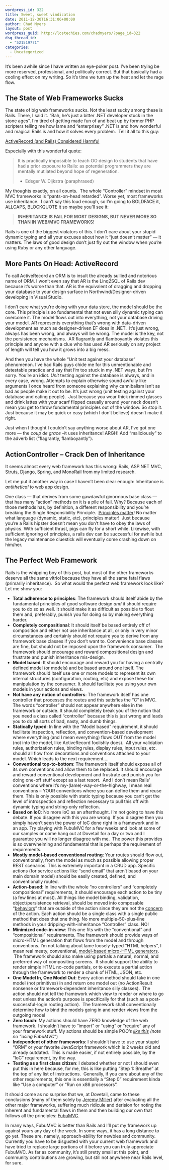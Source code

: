 ```yaml
---
wordpress_id: 322
title: Sweet, sweet vindication
date: 2011-12-30T16:31:06+00:00
author: Chad Myers
layout: post
wordpress_guid: http://lostechies.com/chadmyers/?page_id=322
dsq_thread_id:
  - "521519771"
categories:
  - Uncategorized
---
```

It&#8217;s been awhile since I have written an eye-poker post. I&#8217;ve been trying be more reserved, professional, and politically correct. But that basically had a cooling effect on my writing. So it&#8217;s time we turn up the heat and let the rage flow.

## The State of Web Frameworks Sucks

The state of big web frameworks sucks. Not the least sucky among these is Rails. There, I said it. &#8220;Bah, he&#8217;s just a bitter .NET developer stuck in the stone ages&#8221;. I&#8217;m tired of getting made fun of and beat up by former PHP scripters telling me how lame and &#8220;enterprisey&#8221; .NET is and how wonderful and magical Rails is and how it solves every problem.  Tell it all to this guy:

[ActiveRecord (and Rails) Considered Harmful](http://blog.steveklabnik.com/posts/2011-12-30-active-record-considered-harmful "ActiveRecord (and Rails) Considered Harmful")

Especially with this wonderful quote:

> It is practically impossible to teach OO design to students that have had a prior exposure to Rails: as potential programmers they are mentally mutilated beyond hope of regeneration.
> 
>   * Edsger W. Dijkstra (paraphrased)

My thoughts exactly, on all counts.  The whole &#8220;Controller&#8221; mindset in most MVC frameworks is &#8220;pants-on-head retarded&#8221;. Worse yet, most frameworks use inheritance.  I can&#8217;t say this loud enough, so I&#8217;m going to BOLDFACE it, ALLCAPS, BLOCKQUOTE it so maybe you&#8217;ll see it:

> **INHERITANCE IS FAIL FOR MOST DESIGNS, BUT NEVER MORE SO THAN IN WEB/MVC FRAMEWORKS!**

Rails is one of the biggest violators of this. I don&#8217;t care about your stupid dynamic typing and all your excuses about how it &#8220;just doesn&#8217;t matter&#8221; &#8212; it matters. The laws of good design don&#8217;t just fly out the window when you&#8217;re using Ruby or any other language.

## More Pants On Head: ActiveRecord

To call ActiveRecord an ORM is to insult the already sullied and notorious name of ORM. I won&#8217;t even say that AR is the Linq2SQL of Rails dev because it&#8217;s worse than that. AR is the equivalent of dragging and dropping your database to your design surface in Northwind/Designer-driven developing in Visual Studio.

I don&#8217;t care what you&#8217;re doing with your data store, the model should be the core. This principle is so fundamental that not even silly dynamic typing can overcome it. The model flows out into everything, not your database driving your model. AR represents everything that&#8217;s wrong with data-driven development as much as designer-driven EF does in .NET.  It&#8217;s just wrong, always has been wrong, and always will be wrong. The model is the key, not the persistence mechanisms.  AR flagrantly and flamboyantly violates this principle and anyone with a clue who has used AR seriously on any project of length will tell you how it grows into a big mess.

And then you have the whole &#8220;Unit test against your database&#8221; phenomenon. I&#8217;ve had Rails guys chide me for this unmentionable and detestable practice and say that I&#8217;m too stuck in my .NET ways, but I&#8217;m sorry. You&#8217;re an idiot. _Unit_ testing against the database is always, and in every case, wrong. Attempts to explain otherwise sound awfully like arguments I once heard from someone explaining why cannibalism isn&#8217;t as bad as people make it out to be. It&#8217;s just wrong (unit testing against your database and eating people).  Just because you wear thick rimmed glasses and drink lattes with your scarf flipped casually around your neck doesn&#8217;t mean you get to throw fundamental principles out of the window. So stop it. Just because it may be quick or easy (which I don&#8217;t believe) doesn&#8217;t make it right.

Just when I thought I couldn&#8217;t say anything worse about AR, I&#8217;ve got one more &#8212; the _coup de grace_ &#8211;it uses inheritance! ARGH! Add &#8220;maliciously&#8221; to the adverb list (&#8220;flagrantly, flamboyantly&#8221;).

## ActionController &#8211; Crack Den of Inheritance

It seems almost every web framework has this wrong: Rails, ASP.NET MVC, Struts, Django, Spring, and MonoRail from my limited research.

Let me put it another way in case I haven&#8217;t been clear enough: Inheritance is _antithetical_ to web app design.

One class &#8212; that derives from some gawdawful ginormous base class &#8212; that has many &#8220;action&#8221; methods on it is a pile of fail. Why? Because each of those methods has, by definition, a different responsibility and you&#8217;re breaking the Single Responsibility Principle.  [Principles matter](https://lostechies.com/chadmyers/2009/02/12/laws-rules-principles-patterns-and-practices/)! No matter what language (dynamic, static, etc), principles matter!  Just because you&#8217;re a Rails hipster doesn&#8217;t mean you don&#8217;t have to obey the laws of physics. With sufficient thrust, pigs can fly for a short while. Likewise, with sufficient ignoring of principles, a rails dev can be successful for awhile but the legacy maintenance cluestick will eventually come crashing down on him/her.

## The Perfect Web Framework

Rails is the whipping boy of this post, but most of the other frameworks deserve all the same vitriol because they have all the same fatal flaws (primarily inheritance).  So what would the perfect web framework look like? Let me show you:

  * **Total adherence to principles**: The framework should itself abide by the fundamental principles of good software design _and_ it should require you to do so as well. It should make it as difficult as possible to flout them and, preferably, punish you for doing so by making everything harder.
  * **Completely compositional**: It should itself be based entirely off of composition and either not use inheritance at all, or only in very minor circumstances and certainly should not require you to derive from any framework base classes if you don&#8217;t want to. Convenience base classes are fine, but should not be imposed upon the framework consumer.  The framework should encourage and reward compositional design and frustrate and punish inheritance mis-design.
  * **Model based**: It should encourage and reward you for having a centrally defined model (or models) and be based around one itself. The framework should itself use one or more models to represent its own internal structures (configuration, routing, etc) and expose these for manipulation by the consumer. It should facilitate you using your own models in your actions and views.
  * **Not have any notion of controllers**: The framework itself has one controller that processes the routes and this satisfies the &#8220;C&#8221; in MVC. The words &#8220;controller&#8221; should not appear anywhere else in the framework or outside. It should completely break you of the notion that you need a class called &#8220;controller&#8221; because this is just wrong and leads you to do all sorts of bad, nasty, and dumb things.
  * **Statically typed**: In line with the &#8220;Model based&#8221; requirement, it should facilitate inspection, reflection, and convention-based development where everything (and I mean everything) flows OUT from the model (not into the model, like ActiveRecord foolishly does).  All your validation rules, authorization rules, binding rules, display rules, input rules, etc. should all flow from decorations and conventions attached to your model. Which leads to the next requirement&#8230;.
  * **Conventional top-to-bottom**: The framework itself should expose all of its own conventions and allow them to be replaced. It should encourage and reward conventional development and frustrate and punish you for doing one-off stuff except as a last resort.  And I don&#8217;t mean Rails&#8217; conventions where it&#8217;s my-(lame)-way-or-the-highway, I mean real conventions &#8211; YOUR conventions where you can define them and reuse them. This is only possible with static typing because you can&#8217;t get the level of introspection and reflection necessary to pull this off with dynamic typing and string-only reflection.
  * **Based on IoC**: No more IoC as an afterthought. I&#8217;m not going to have this debate. If you disagree with this you are wrong. If you disagree then you simply haven&#8217;t seen the power of IoC done right in a framework and in an app. Try playing with FubuMVC for a few weeks and look at some of our samples or come hang out at Dovetail for a day or two and I guarantee you will no longer disagree with me.  The power this provides is so overwhelming and fundamental that is perhaps the requirement of requirements.
  * **Mostly model-based conventional routing**: Your routes should flow out, conventionally, from the model as much as possible allowing proper REST scenarios. This is extremely important in a CRUD app. Specific actions (for service actions like &#8220;send email&#8221; that aren&#8217;t based on your main domain model) should be easily created, defined, and conventionally routed.
  * **Action-based**: In line with the whole &#8220;no controllers&#8221; and &#8220;completely compositional&#8221; requirements, it should encourage each action to be tiny (a few lines at most). All things like model binding, validation, object/persistence retrieval, should be moved into composable &#8220;[behaviors](https://lostechies.com/chadmyers/2011/06/23/cool-stuff-in-fubumvc-no-1-behaviors/)&#8221; that are outside of the action since they are not the [concern](https://lostechies.com/seanchambers/2008/03/15/ptom-single-responsibility-principle/ "Single Responsibility Principle") of the action. Each action should be a single class with a single public method that does that one thing. No more multiple-50-plus-line methods in your dripping-with-inheritance &#8220;Controller&#8221; class. NO!
  * **Minimized code-in-view**: This one fits with the &#8220;conventional&#8221; and &#8220;compositional&#8221; requirements. The framework should provide ways of micro-HTML generation that flows from the model and through conventions. I&#8217;m not talking about lame loosely-typed &#8220;HTML helpers&#8221;, I mean real meaty, conventional, [model-based micro-HTML generators](https://github.com/chadmyers/fubumvc-package-demo/blob/master/source/SuperHtml5Package/Html5PlaceholderFieldLayout.cs).  The framework should also make using partials a natural, normal, and preferred way of compositing screens.  It should support the ability to render simple HTML no-code partials, or to execute a partial action through the framework to render a chunk of HTML, JSON, etc.
  * **One Model In, One Model Out**: Every action method should take in one model (not primitives) in and return one model out (no ActionResult nonsense or framework-dependent inheritance silly classes).  The action should not tell the framework which view to render or where to go next unless the action&#8217;s purpose is specifically for that (such as a post-successful-login routing action).  The framework shall conventionally determine how to bind the models going in and render views from the outgoing model
  * **Zero touch**: My actions should have ZERO knowledge of the web framework. I shouldn&#8217;t have to &#8220;import&#8221; or &#8220;using&#8221; or &#8220;require&#8221; any of your framework stuff. My actions should be simple PO*O&#8217;s [like this](https://github.com/DarthFubuMVC/fubumvc-examples/blob/master/src/Actions/HandlerStyle/SimpleWebsite/Handlers/Movies/ListHandler.cs) (note no &#8220;using FubuMVC*&#8221;)
  * **Independent of other frameworks**: I shouldn&#8217;t have to use your stupid &#8220;ORM&#8221; or your favorite JavaScript framework which is 2 weeks old and already outdated.  This is made easier, if not entirely possible, by the &#8220;IoC&#8221; requirement, by the way.
  * **Testing as a first class citizen**: I debated whether or not I should even put this in here because, for me, this is like putting &#8220;Step 1: Breathe&#8221; at the top of any list of instructions.  Generally, if you care about any of the other requirements, this one is essentially a &#8220;Step 0&#8221; requirement kinda like &#8220;Use a computer&#8221; or &#8220;Run on x86 processors&#8221;.

It should come as no surprise that we, at Dovetail, came to these conclusions (many of them solely by [Jeremy Miller](codebetter.com/jeremymiller)) after evaluating all the other major frameworks, suffering much ridicule and derision for noting the inherent and fundamental flaws in them and then building our own that follows all the principles: [FubuMVC](http://mvc.fubu-project.org).

In many ways, FubuMVC is better than Rails and I&#8217;ll put my framework up against yours any day of the week. In some ways, it has a long distance to go yet. These are, namely, approach-ability for newbies and community. Currently you have to be disgusted with your current web framework and have tried to replace large portions of it before you can truly appreciate FubuMVC. As far as community, it&#8217;s still pretty small at this point, and community contributions are growing, but still not anywhere near Rails level, for sure.